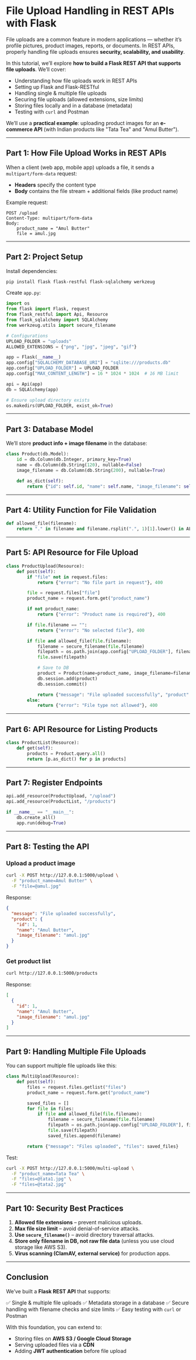 # File Upload Handling in REST APIs with Flask

File uploads are a common feature in modern applications — whether it’s profile pictures, product images, reports, or documents. In REST APIs, properly handling file uploads ensures **security, scalability, and usability**.

In this tutorial, we’ll explore **how to build a Flask REST API that supports file uploads**. We’ll cover:

- Understanding how file uploads work in REST APIs
- Setting up Flask and Flask-RESTful
- Handling single & multiple file uploads
- Securing file uploads (allowed extensions, size limits)
- Storing files locally and in a database (metadata)
- Testing with `curl` and Postman

We’ll use a **practical example**: uploading product images for an **e-commerce API** (with Indian products like "Tata Tea" and "Amul Butter").

---

## Part 1: How File Upload Works in REST APIs

When a client (web app, mobile app) uploads a file, it sends a `multipart/form-data` request:

- **Headers** specify the content type
- **Body** contains the file stream + additional fields (like product name)

Example request:

```http
POST /upload
Content-Type: multipart/form-data
Body:
    product_name = "Amul Butter"
    file = amul.jpg
```

---

## Part 2: Project Setup

Install dependencies:

```bash
pip install flask flask-restful flask-sqlalchemy werkzeug
```

Create `app.py`:

```python
import os
from flask import Flask, request
from flask_restful import Api, Resource
from flask_sqlalchemy import SQLAlchemy
from werkzeug.utils import secure_filename

# Configurations
UPLOAD_FOLDER = "uploads"
ALLOWED_EXTENSIONS = {"png", "jpg", "jpeg", "gif"}

app = Flask(__name__)
app.config["SQLALCHEMY_DATABASE_URI"] = "sqlite:///products.db"
app.config["UPLOAD_FOLDER"] = UPLOAD_FOLDER
app.config["MAX_CONTENT_LENGTH"] = 16 * 1024 * 1024  # 16 MB limit

api = Api(app)
db = SQLAlchemy(app)

# Ensure upload directory exists
os.makedirs(UPLOAD_FOLDER, exist_ok=True)
```

---

## Part 3: Database Model

We’ll store **product info + image filename** in the database:

```python
class Product(db.Model):
    id = db.Column(db.Integer, primary_key=True)
    name = db.Column(db.String(120), nullable=False)
    image_filename = db.Column(db.String(200), nullable=True)

    def as_dict(self):
        return {"id": self.id, "name": self.name, "image_filename": self.image_filename}
```

---

## Part 4: Utility Function for File Validation

```python
def allowed_file(filename):
    return "." in filename and filename.rsplit(".", 1)[1].lower() in ALLOWED_EXTENSIONS
```

---

## Part 5: API Resource for File Upload

```python
class ProductUpload(Resource):
    def post(self):
        if "file" not in request.files:
            return {"error": "No file part in request"}, 400

        file = request.files["file"]
        product_name = request.form.get("product_name")

        if not product_name:
            return {"error": "Product name is required"}, 400

        if file.filename == "":
            return {"error": "No selected file"}, 400

        if file and allowed_file(file.filename):
            filename = secure_filename(file.filename)
            filepath = os.path.join(app.config["UPLOAD_FOLDER"], filename)
            file.save(filepath)

            # Save to DB
            product = Product(name=product_name, image_filename=filename)
            db.session.add(product)
            db.session.commit()

            return {"message": "File uploaded successfully", "product": product.as_dict()}, 201
        else:
            return {"error": "File type not allowed"}, 400
```

---

## Part 6: API Resource for Listing Products

```python
class ProductList(Resource):
    def get(self):
        products = Product.query.all()
        return [p.as_dict() for p in products]
```

---

## Part 7: Register Endpoints

```python
api.add_resource(ProductUpload, "/upload")
api.add_resource(ProductList, "/products")

if __name__ == "__main__":
    db.create_all()
    app.run(debug=True)
```

---

## Part 8: Testing the API

### Upload a product image

```bash
curl -X POST http://127.0.0.1:5000/upload \
  -F "product_name=Amul Butter" \
  -F "file=@amul.jpg"
```

Response:

```json
{
  "message": "File uploaded successfully",
  "product": {
    "id": 1,
    "name": "Amul Butter",
    "image_filename": "amul.jpg"
  }
}
```

### Get product list

```bash
curl http://127.0.0.1:5000/products
```

Response:

```json
[
  {
    "id": 1,
    "name": "Amul Butter",
    "image_filename": "amul.jpg"
  }
]
```

---

## Part 9: Handling Multiple File Uploads

You can support multiple file uploads like this:

```python
class MultiUpload(Resource):
    def post(self):
        files = request.files.getlist("files")
        product_name = request.form.get("product_name")

        saved_files = []
        for file in files:
            if file and allowed_file(file.filename):
                filename = secure_filename(file.filename)
                filepath = os.path.join(app.config["UPLOAD_FOLDER"], filename)
                file.save(filepath)
                saved_files.append(filename)

        return {"message": "Files uploaded", "files": saved_files}
```

Test:

```bash
curl -X POST http://127.0.0.1:5000/multi-upload \
  -F "product_name=Tata Tea" \
  -F "files=@tata1.jpg" \
  -F "files=@tata2.jpg"
```

---

## Part 10: Security Best Practices

1. **Allowed file extensions** – prevent malicious uploads.
2. **Max file size limit** – avoid denial-of-service attacks.
3. **Use `secure_filename()`** – avoid directory traversal attacks.
4. **Store only filename in DB, not raw file data** (unless you use cloud storage like AWS S3).
5. **Virus scanning (ClamAV, external service)** for production apps.

---

## Conclusion

We’ve built a **Flask REST API** that supports:

✅ Single & multiple file uploads
✅ Metadata storage in a database
✅ Secure handling with filename checks and size limits
✅ Easy testing with `curl` or Postman

With this foundation, you can extend to:

- Storing files on **AWS S3 / Google Cloud Storage**
- Serving uploaded files via a **CDN**
- Adding **JWT authentication** before file upload
